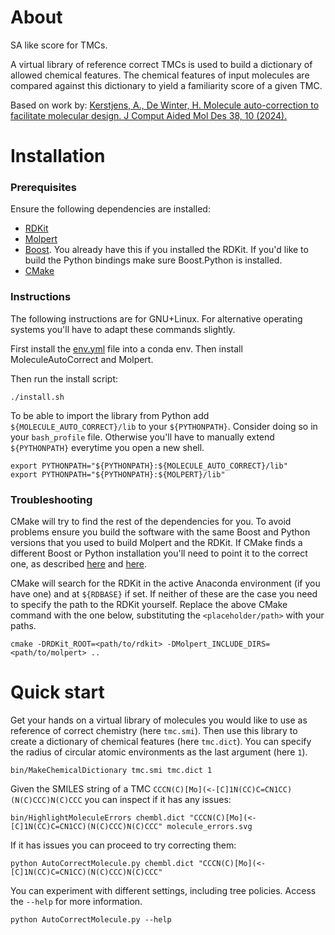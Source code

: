 # About

SA like score for TMCs.

A virtual library of reference correct TMCs is used to build a dictionary of allowed chemical features. The chemical features of input molecules are compared against this dictionary to yield a familiarity score of a given TMC.

Based on work by:
[Kerstjens, A., De Winter, H. Molecule auto-correction to facilitate molecular design. J Comput Aided Mol Des 38, 10 (2024).](https://doi.org/10.1007/s10822-024-00549-1)

# Installation

### Prerequisites

Ensure the following dependencies are installed:

- [RDKit](https://rdkit.org/)
- [Molpert](https://github.com/AlanKerstjens/Molpert)
- [Boost](https://www.boost.org/). You already have this if you installed the RDKit. If you'd like to build the Python bindings make sure Boost.Python is installed.
- [CMake](https://cmake.org/)

### Instructions

The following instructions are for GNU+Linux. For alternative operating systems you'll have to adapt these commands slightly.

First install the [env.yml](env.yml) file into a conda env.
Then install MoleculeAutoCorrect and Molpert.

Then run the install script:

```shell
./install.sh
```

To be able to import the library from Python add `${MOLECULE_AUTO_CORRECT}/lib` to your `${PYTHONPATH}`. Consider doing so in your `bash_profile` file. Otherwise you'll have to manually extend `${PYTHONPATH}` everytime you open a new shell.

```shell
export PYTHONPATH="${PYTHONPATH}:${MOLECULE_AUTO_CORRECT}/lib"
export PYTHONPATH="${PYTHONPATH}:${MOLPERT}/lib"
```

### Troubleshooting

CMake will try to find the rest of the dependencies for you. To avoid problems ensure you build the software with the same Boost and Python versions that you used to build Molpert and the RDKit. If CMake finds a different Boost or Python installation you'll need to point it to the correct one, as described [here](https://cmake.org/cmake/help/latest/module/FindBoost.html) and [here](https://cmake.org/cmake/help/latest/module/FindPython.html).

CMake will search for the RDKit in the active Anaconda environment (if you have one) and at `${RDBASE}` if set. If neither of these are the case you need to specify the path to the RDKit yourself. Replace the above CMake command with the one below, substituting the `<placeholder/path>` with your paths.

```shell
cmake -DRDKit_ROOT=<path/to/rdkit> -DMolpert_INCLUDE_DIRS=<path/to/molpert> ..
```

# Quick start

Get your hands on a virtual library of molecules you would like to use as reference of correct chemistry (here `tmc.smi`). Then use this library to create a dictionary of chemical features (here `tmc.dict`). You can specify the radius of circular atomic environments as the last argument (here `1`).

```shell
bin/MakeChemicalDictionary tmc.smi tmc.dict 1
```

Given the SMILES string of a TMC `CCCN(C)[Mo](<-[C]1N(CC)C=CN1CC)(N(C)CCC)N(C)CCC` you can inspect if it has any issues:

```shell
bin/HighlightMoleculeErrors chembl.dict "CCCN(C)[Mo](<-[C]1N(CC)C=CN1CC)(N(C)CCC)N(C)CCC" molecule_errors.svg
```

If it has issues you can proceed to try correcting them:

```shell
python AutoCorrectMolecule.py chembl.dict "CCCN(C)[Mo](<-[C]1N(CC)C=CN1CC)(N(C)CCC)N(C)CCC"
```

You can experiment with different settings, including tree policies. Access the `--help` for more information.

```shell
python AutoCorrectMolecule.py --help
```
